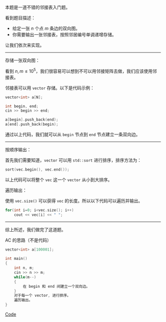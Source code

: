 本题是一道不错的邻接表入门题。

看到题目描述：

- 给定一张 $n$ 个点 $m$ 条边的双向图。
- 你需要输出一张邻接表，按照邻居编号单调递增存储。

让我们依次来实现。

---

存储一张双向图：

看到 $n,m\le 10^5$，我们很容易可以想到不可以用邻接矩阵去做，我们应该使用邻接表。

邻接表可以用 `vector` 存储。以下是代码示例：

```cpp
vector<int> a[N];

int begin, end;
cin >> begin >> end;

a[begin].push_back(end);
a[end].push_back(begin);

```

通过以上代码，我们就可以从 `begin` 节点到 `end` 节点建立一条双向边。

---

按顺序输出：

首先我们需要知道，`vector` 可以用 `std::sort` 进行排序，排序方法为：

```cpp
sort(vec.begin(), vec.end());
```

以上代码可以将整个 `vec` 这一个 `vector` 从小到大排序。

遍历输出：

使用 `vec.size()` 可以获得 `vec` 的长度。所以以下代码可以遍历并输出。

```cpp
for(int i=0; i<vec.size(); i++)
	cout << vec[i] << " ";

```

---

综上所述，我们做完了这道题。

AC 的思路（不是代码）

```cpp
vector<int> a[100001];
 
int main()
{
	int n, m;
	cin >> n >> m;
	while(m--)
	{
	    在 begin 和 end 间建立一个双向边。
	}
	对于每一个 vector, 进行排序。
	遍历输出。
}
```

[Code](https://www.luogu.com.cn/paste/dhoqzkts)
